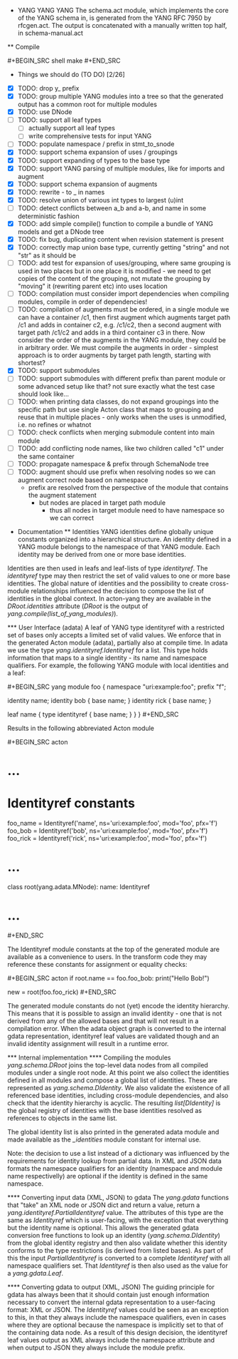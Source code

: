 * YANG YANG YANG
The schema.act module, which implements the core of the YANG schema in, is
generated from the YANG RFC 7950 by rfcgen.act. The output is concatenated with
a manually written top half, in schema-manual.act

** Compile

#+BEGIN_SRC shell
make
#+END_SRC

* Things we should do (TO DO) [2/26]
- [X] TODO: drop y_ prefix
- [X] TODO: group multiple YANG modules into a tree so that the generated output has a common root for multiple modules
- [x] TODO: use DNode
- [ ] TODO: support all leaf types
  - [ ] actually support all leaf types
  - [ ] write comprehensive tests for input YANG
- [ ] TODO: populate namespace / prefix in stmt_to_snode
- [x] TODO: support schema expansion of uses / groupings
- [x] TODO: support expanding of types to the base type
- [x] TODO: support YANG parsing of multiple modules, like for imports and augment
- [x] TODO: support schema expansion of augments
- [x] TODO: rewrite - to _ in names
- [x] TODO: resolve union of various int types to largest (u)int
- [ ] TODO: detect conflicts between a_b and a-b, and name in some deterministic fashion
- [x] TODO: add simple compile() function to compile a bundle of YANG models and get a DNode tree
- [x] TODO: fix bug, duplicating content when revision statement is present
- [x] TODO: correctly map union base type, currently getting "string" and not "str" as it should be
- [ ] TODO: add test for expansion of uses/grouping, where same grouping is used in two places but in one place it is modified - we need to get copies of the content of the grouping, not mutate the grouping by "moving" it (rewriting parent etc) into uses location
- [ ] TODO: compilation must consider import dependencies when compiling modules, compile in order of dependencies!
- [ ] TODO: compilation of augments must be ordered, in a single module we can have a container /c1, then first augment which augments target path /c1 and adds in container c2, e.g. /c1/c2, then a second augment with target path /c1/c2 and adds in a third container c3 in there. Now consider the order of the augments in the YANG module, they could be in arbitrary order. We must compile the augments in order - simplest approach is to order augments by target path length, starting with shortest?
- [x] TODO: support submodules
- [ ] TODO: support submodules with different prefix than parent module or some advanced setup like that? not sure exactly what the test case should look like...
- [ ] TODO: when printing data classes, do not expand groupings into the specific path but use single Acton class that maps to grouping and reuse that in multiple places - only works when the uses is unmodified, i.e. no refines or whatnot
- [ ] TODO: check conflicts when merging submodule content into main module
- [ ] TODO: add conflicting node names, like two children called "c1" under the same container
- [ ] TODO: propagate namespace & prefix through SchemaNode tree
- [ ] TODO: augment should use prefix when resolving nodes so we can augment correct node based on namespace
  - prefix are resolved from the perspective of the module that contains the augment statement
    - but nodes are placed in target path module
      - thus all nodes in target module need to have namespace so we can correct

* Documentation
** Identities
YANG identities define globally unique constants organized into a hierarchical structure. An identity defined in a YANG module belongs to the namespace of that YANG module. Each identity may be derived from one or more base identities.

Identities are then used in leafs and leaf-lists of type *identityref*. The *identityref* type may then restrict the set of valid values to one or more base identities. The global nature of identities and the possibility to create cross-module relationships influenced the decision to compose the list of identities in the global context. In acton-yang they are available in the *DRoot.identities* attribute (*DRoot* is the output of *yang.compile(list_of_yang_modules)*).

*** User Interface (adata)
A leaf of YANG type identityref with a restricted set of bases only accepts a limited set of valid values. We enforce that in the generated Acton module (adata), partially also at compile time. In adata we use the type *yang.identityref.Identityref* for a list. This type holds information that maps to a single identity - its name and namespace qualifiers. For example, the following YANG module with local identities and a leaf:

#+BEGIN_SRC yang
module foo {
  namespace "uri:example:foo";
  prefix "f";

  identity name;
  identity bob {
    base name;
  }
  identity rick {
    base name;
  }

  leaf name {
    type identityref {
      base name;
    }
  }
}
#+END_SRC

Results in the following abbreviated Acton module

#+BEGIN_SRC acton
# ...
# Identityref constants
foo_name = Identityref('name', ns='uri:example:foo', mod='foo', pfx='f')
foo_bob = Identityref('bob', ns='uri:example:foo', mod='foo', pfx='f')
foo_rick = Identityref('rick', ns='uri:example:foo', mod='foo', pfx='f')

# ...

class root(yang.adata.MNode):
    name: Identityref
# ...
#+END_SRC

The Identityref module constants at the top of the generated module are available as a convenience to users. In the transform code they may reference these constants for assignment or equality checks:

#+BEGIN_SRC acton
if root.name == foo.foo_bob:
    print("Hello Bob!")

new = root(foo.foo_rick)
#+END_SRC

The generated module constants do not (yet) encode the identity hierarchy. This means that it is possible to assign an invalid identity - one that is not derived from any of the allowed bases and that will not result in a compilation error. When the adata object graph is converted to the internal gdata representation, identityref leaf values are validated though and an invalid identity assignment will result in a runtime error.

*** Internal implementation
**** Compiling the modules
*yang.schema.DRoot* joins the top-level data nodes from all compiled modules under a single root node. At this point we also collect the identities defined in all modules and compose a global list of identities. These are represented as *yang.schema.DIdentity*. We also validate the existence of all referenced base identities, including cross-module dependencies, and also check that the identity hierarchy is acyclic. The resulting *list[DIdentity]* is the global registry of identities with the base identities resolved as references to objects in the same list.

The global identity list is also printed in the generated adata module and made available as the *_identities* module constant for internal use.

Note: the decision to use a list instead of a dictionary was influenced by the requirements for identity lookup from partial data. In XML and JSON data formats the namespace qualifiers for an identity (namespace and module name respectivelly) are optional if the identity is defined in the same namespace.

**** Converting input data (XML, JSON) to gdata
The *yang.gdata* functions that "take" an XML node or JSON dict and return a value, return a *yang.identityref.PartialIdentityref* value. The attributes of this type are the same as *Identityref* which is user-facing, with the exception that everything but the identity name is optional. This allows the generated gdata conversion free functions to look up an identity (*yang.schema.DIdentity*) from the global identity registry and then also validate whether this identity conforms to the type restrictions (is derived from listed bases). As part of this the input *PartialIdentityref* is converted to a complete *Identityref* with all namespace qualifiers set. That *Identityref* is then also used as the value for a *yang.gdata.Leaf*.

**** Converting gdata to output (XML, JSON)
The guiding principle for gdata has always been that it should contain just enough information necessary to convert the internal gdata representation to a user-facing format: XML or JSON. The *Identityref* values could be seen as an exception to this, in that they always include the namespace qualifiers, even in cases where they are optional because the namespace is implicitly set to that of the containing data node. As a result of this design decision, the identityref leaf values output as XML always include the namespace attribute and when output to JSON they always include the module prefix.
